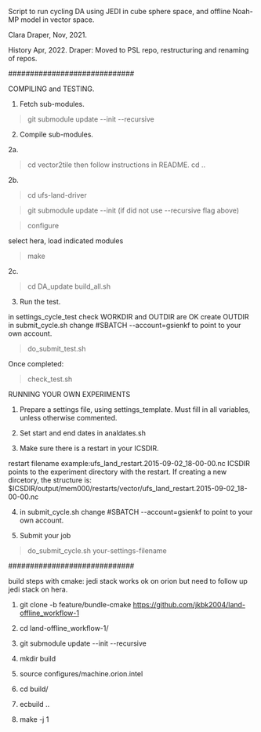 Script to run cycling DA using JEDI in cube sphere space, and offline Noah-MP model in vector space. 

Clara Draper, Nov, 2021.

History 
Apr, 2022. Draper:  Moved to PSL repo, restructuring and renaming of repos.

#############################

COMPILING and TESTING.

1. Fetch sub-modules.
>git submodule update --init --recursive

2. Compile sub-modules.

2a. 
> cd vector2tile 
  then follow instructions in README. 
> cd .. 

2b. 
> cd ufs-land-driver

> git submodule update --init (if did not use --recursive flag above) 

> configure 
   
  select hera, load indicated modules 

> make 

2c.
> cd DA_update
> build_all.sh 

3. Run the test.

 in settings_cycle_test check WORKDIR and OUTDIR are OK
 create OUTDIR
 in submit_cycle.sh change #SBATCH --account=gsienkf to point to your own account.

> do_submit_test.sh 

Once completed:

> check_test.sh

RUNNING YOUR OWN EXPERIMENTS 

1. Prepare a settings file, using settings_template. Must fill in all variables, unless otherwise commented. 

2. Set start and end dates in analdates.sh 

3. Make sure there is a restart in your ICSDIR.

restart filename example:ufs_land_restart.2015-09-02_18-00-00.nc 
ICSDIR points to the experiment directory with the restart. If creating a new dircetory, the structure is: 
$ICSDIR/output/mem000/restarts/vector/ufs_land_restart.2015-09-02_18-00-00.nc 

4. in submit_cycle.sh change #SBATCH --account=gsienkf to point to your own account.

5. Submit your job 

>do_submit_cycle.sh your-settings-filename

#############################

build steps with cmake: jedi stack works ok on orion but need to follow up jedi stack on hera.

1. git clone -b feature/bundle-cmake https://github.com/jkbk2004/land-offline_workflow-1

2. cd land-offline_workflow-1/

3. git submodule update --init --recursive

4. mkdir build

5. source configures/machine.orion.intel

6. cd build/

7. ecbuild ..

8. make -j 1
